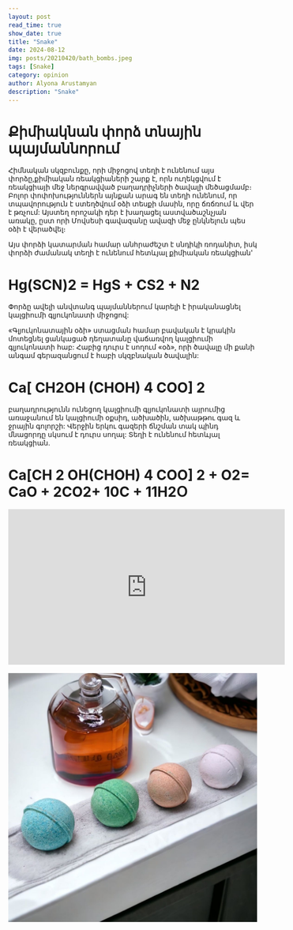 ```yaml
---
layout: post
read_time: true
show_date: true
title: "Snake"
date: 2024-08-12
img: posts/20210420/bath_bombs.jpeg
tags: [Snake]
category: opinion
author: Alyona Arustamyan
description: "Snake"
---
```

 

# Քիմիակնան փորձ տնային պայմաննորում

Հիմնական սկզբունքը, որի միջոցով տեղի է ունենում այս փորձը,քիմիական ռեակցիաների շարք է,
որն ուղեկցվում է ռեակցիայի մեջ ներգրավված բաղադրիչների ծավալի մեծացմամբ։
Բոլոր փոփոխություններն այնքան արագ են տեղի ունենում, որ տպավորություն է ստեղծվում օձի տեսքի մասին, 
որը ճռճռում և վեր է թռչում: Այստեղ որոշակի դեր է խաղացել աստվածաշնչյան առակը, ըստ որի Մովսեսի գավազանը ավազի մեջ ընկնելուն պես օձի է վերածվել։

Այս փորձի կատարման համար անհրաժեշտ է սնդիկի ռոդանիտ, իսկ  փորձի ժամանակ տեղի է ունենում հետևյալ քիմիական ռեակցիան'

# Hg(SCN)2 = HgS + CS2 + N2
Փորձը ավելի անվտանգ պայմաններում կարելի է իրականացնել կալցիումի գլյուկոնատի միջոցով:

«Գլյուկոնատային օձի» ստացման համար բավական է կրակին մոտեցնել ցանկացած դեղատանը վաճառվող կալցիումի գլյուկոնատի հաբ: 
Հաբից դուրս է սողում «օձ», որի ծավալը մի քանի անգամ գերազանցում է հաբի սկզբնական ծավալին:

  # Ca[ CH2OH (CHOH) 4 COO] 2  
 բաղադրությունն ունեցող կալցիումի գլյուկոնատի այրումից առաջանում են կալցիումի օքսիդ,
ածխածին, ածխաթթու գազ և ջրային գոլորշի: Վերջին երկու գազերի ճնշման տակ պինդ մնացորդը սկսում է դուրս սողալ: 
Տեղի է ունենում հետևյալ ռեակցիան.

# Ca[CH 2 OH(CHOH) 4 COO] 2 + O2= CaO + 2CO2+ 10C + 11H2Օ

 


<iframe width="560" height="315" src="https://www.youtube.com/embed/UOekh-vuJI8" title="Լոգանքի ռումբեր" frameborder="0" allow="accelerometer; autoplay; clipboard-write; encrypted-media; gyroscope; picture-in-picture" allowfullscreen></iframe>


![Լոգանքի Ռումբեր](./assets/img/posts/20210420/bath_bombs_2.jpeg)


